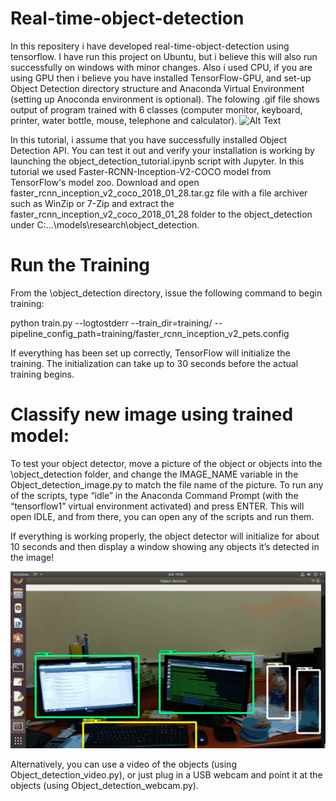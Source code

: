 # Real-time-object-detection
In this repositery i have developed real-time-object-detection using tensorflow. I have run this project on Ubuntu, but i believe this will also run successfully on windows with minor changes. Also i used CPU, if you are using GPU then i believe you have installed TensorFlow-GPU, and set-up Object Detection directory structure and Anaconda Virtual Environment (setting up Anoconda environment is optional). The folowing .gif file shows output of program trained with 6 classes (computer monitor, keyboard, printer, water bottle, mouse, telephone and calculator).
![Alt Text](desktop-animation7.gif)

In this tutorial, i assume that you have successfully installed Object Detection API. You can test it out and verify your installation is working by launching the object_detection_tutorial.ipynb script with Jupyter. In this tutorial we used Faster-RCNN-Inception-V2-COCO model from TensorFlow's model zoo. Download and open faster_rcnn_inception_v2_coco_2018_01_28.tar.gz file with a file archiver such as WinZip or 7-Zip and extract the faster_rcnn_inception_v2_coco_2018_01_28 folder to the object_detection under C:\...\models\research\object_detection.

# Run the Training
 From the \object_detection directory, issue the following command to begin training:
 
 python train.py --logtostderr --train_dir=training/ --pipeline_config_path=training/faster_rcnn_inception_v2_pets.config
 
 If everything has been set up correctly, TensorFlow will initialize the training. The initialization can take up to 30 seconds before the actual training begins.
 
 # Classify new image using trained model:
 To test your object detector, move a picture of the object or objects into the \object_detection folder, and change the IMAGE_NAME variable in the Object_detection_image.py to match the file name of the picture. 
 To run any of the scripts, type “idle” in the Anaconda Command Prompt (with the “tensorflow1” virtual environment activated) and press ENTER. This will open IDLE, and from there, you can open any of the scripts and run them.

If everything is working properly, the object detector will initialize for about 10 seconds and then display a window showing any objects it’s detected in the image!


![Alt Text](detected.jpg)

Alternatively, you can use a video of the objects (using Object_detection_video.py), or just plug in a USB webcam and point it at the objects (using Object_detection_webcam.py). 
      

 

